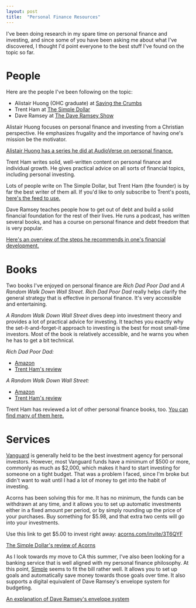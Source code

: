 ```yaml
---
layout: post
title:  "Personal Finance Resources"
---
```


I've been doing research in my spare time on personal finance and investing, and since 
some of you have been asking me about what I've discovered, I thought I'd point everyone 
to the best stuff I've found on the topic so far.

# People

Here are the people I've been following on the topic:

- Alistair Huong (OHC graduate) at [Saving the Crumbs](http://www.savingthecrumbs.com/)
- Trent Ham at [The Simple Dollar](http://www.thesimpledollar.com/)
- Dave Ramsey at [The Dave Ramsey Show](http://www.daveramsey.com/show/home/)

Alistair Huong focuses on personal finance and investing from a Christian perspective. He 
emphasizes frugality and the importance of having one's mission be the motivator.

[Alistair Huong has a series he did at AudioVerse on personal finance.](https://www.audioverse.org/english/sermons/recordings/13851/1-neither-poverty-nor-riches-redefining-wealth--prosperity.html)

Trent Ham writes solid, well-written content on personal finance and individual growth. He 
gives practical advice on all sorts of financial topics, including personal investing.

Lots of people write on The Simple Dollar, but Trent Ham (the founder) is by far the best 
writer of them all. If you'd like to only subscribe to Trent's posts, 
[here's the feed to use.](http://www.thesimpledollar.com/author/admin/feed/)

Dave Ramsey teaches people how to get out of debt and build a solid financial foundation 
for the rest of their lives. He runs a podcast, has written several books, and has a 
course on personal finance and debt freedom that is very popular.

[Here's an overview of the steps he recommends in one's financial development.](http://www.daveramsey.com/baby-steps/)

# Books

Two books I've enjoyed on personal finance are *Rich Dad Poor Dad* and *A Random Walk Down 
Wall Street.* *Rich Dad Poor Dad* really helps clarify the general strategy that is 
effective in personal finance. It's very accessible and entertaining.

*A Random Walk Down Wall Street* dives deep into investment theory and provides a lot of 
practical advice for investing. It teaches you exactly why the set-it-and-forget-it 
approach to investing is the best for most small-time investors. Most of the book is 
relatively accessible, and he warns you when he has to get a bit technical.

*Rich Dad Poor Dad:*

- [Amazon](http://www.amazon.com/Rich-Dad-Poor-Teach-Middle/dp/1612680011)
- [Trent Ham's review](http://www.thesimpledollar.com/review-rich-dad-poor-dad/)

*A Random Walk Down Wall Street:*

- [Amazon](http://www.amazon.com/Random-Walk-Down-Wall-Street/dp/0393246116)
- [Trent Ham's review](http://www.thesimpledollar.com/review-a-random-walk-down-wall-street/)

Trent Ham has reviewed a lot of other personal finance books, too. [You can find many of 
them here.](http://www.thesimpledollar.com/52-personal-finance-books-in-52-weeks/)

# Services

[Vanguard](https://investor.vanguard.com/home/) is generally held to be the best 
investment agency for personal investors. However, most Vanguard funds have a minimum of 
$500 or more, commonly as much as $2,000, which makes it hard to start investing for 
someone on a tight budget. That was a problem I faced, since I'm broke but didn't want to 
wait until I had a lot of money to get into the habit of investing.

Acorns has been solving this for me. It has no minimum, the funds can be withdrawn at any 
time, and it allows you to set up automatic investments either in a fixed amount per 
period, or by simply rounding up the price of your purchases. Buy something for $5.98, and 
that extra two cents will go into your investments.

Use this link to get $5.00 to invest right away:
[acorns.com/invite/3T6QYF](acorns.com/invite/3T6QYF)

[The Simple Dollar's review of Acorns](http://www.thesimpledollar.com/building-a-nest-egg-out-of-acorns/)

As I look towards my move to CA this summer, I've also been looking for a banking service 
that is well aligned with my personal finance philosophy. At this point, 
[Simple](https://www.simple.com/) seems to fit the bill rather well. It allows you to set 
up goals and automatically save money towards those goals over time. It also supports a 
digital equivalent of Dave Ramsey's envelope system for budgeting.

[An explanation of Dave Ramsey's envelope system](http://www.daveramsey.com/blog/envelope-system-explained)